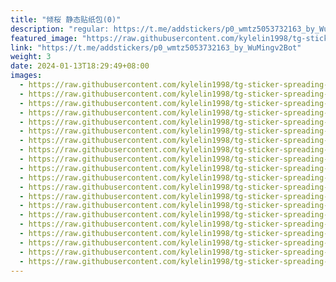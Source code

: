 ```yaml
---
title: "倾桜 静态贴纸包(0)"
description: "regular: https://t.me/addstickers/p0_wmtz5053732163_by_WuMingv2Bot"
featured_image: "https://raw.githubusercontent.com/kylelin1998/tg-sticker-spreading-worldwide-images/main/img/104c89e9-3621-4ae6-9a25-73e173e3f757.jpg"
link: "https://t.me/addstickers/p0_wmtz5053732163_by_WuMingv2Bot"
weight: 3
date: 2024-01-13T18:29:49+08:00
images:
  - https://raw.githubusercontent.com/kylelin1998/tg-sticker-spreading-worldwide-images/main/img/104c89e9-3621-4ae6-9a25-73e173e3f757.jpg
  - https://raw.githubusercontent.com/kylelin1998/tg-sticker-spreading-worldwide-images/main/img/cdb06b82-29be-4edf-a1fe-b02d31f61ca2.jpg
  - https://raw.githubusercontent.com/kylelin1998/tg-sticker-spreading-worldwide-images/main/img/9a977553-2e2e-452f-b9b4-4e37276f3ebe.jpg
  - https://raw.githubusercontent.com/kylelin1998/tg-sticker-spreading-worldwide-images/main/img/2e2e5dd3-7e16-4917-adbc-92c4fed848fe.jpg
  - https://raw.githubusercontent.com/kylelin1998/tg-sticker-spreading-worldwide-images/main/img/43492df1-2939-465c-a1a5-6fef7963e381.jpg
  - https://raw.githubusercontent.com/kylelin1998/tg-sticker-spreading-worldwide-images/main/img/dc4da5c1-901e-463f-a850-276e2bd8d477.jpg
  - https://raw.githubusercontent.com/kylelin1998/tg-sticker-spreading-worldwide-images/main/img/a8b6e270-1b3c-41a0-840b-5204cb480a0e.jpg
  - https://raw.githubusercontent.com/kylelin1998/tg-sticker-spreading-worldwide-images/main/img/fe621d6d-7470-4d46-834d-5ecdfa4923c7.jpg
  - https://raw.githubusercontent.com/kylelin1998/tg-sticker-spreading-worldwide-images/main/img/d9e29938-5fa9-4f80-9a33-64e7c584a9f1.jpg
  - https://raw.githubusercontent.com/kylelin1998/tg-sticker-spreading-worldwide-images/main/img/ad73cb1c-1d68-4f29-849b-3bd05047a6ab.jpg
  - https://raw.githubusercontent.com/kylelin1998/tg-sticker-spreading-worldwide-images/main/img/47e427e0-577e-40dd-ace0-144be6c087f5.jpg
  - https://raw.githubusercontent.com/kylelin1998/tg-sticker-spreading-worldwide-images/main/img/7c6a27cf-5f19-4b1b-a90b-921bd09ac9ec.jpg
  - https://raw.githubusercontent.com/kylelin1998/tg-sticker-spreading-worldwide-images/main/img/51a72c06-1ae7-46ef-a4ee-2bdfba80c896.jpg
  - https://raw.githubusercontent.com/kylelin1998/tg-sticker-spreading-worldwide-images/main/img/431fd251-442f-4234-8309-9c89a3c96079.jpg
  - https://raw.githubusercontent.com/kylelin1998/tg-sticker-spreading-worldwide-images/main/img/dd72749d-fa55-425c-9ad1-1edbde8e40db.jpg
  - https://raw.githubusercontent.com/kylelin1998/tg-sticker-spreading-worldwide-images/main/img/907fcebd-3700-4c52-a9cc-ee0100c49b02.jpg
  - https://raw.githubusercontent.com/kylelin1998/tg-sticker-spreading-worldwide-images/main/img/13193822-edc2-4b53-8e1e-a8a07ab3e8b7.jpg
  - https://raw.githubusercontent.com/kylelin1998/tg-sticker-spreading-worldwide-images/main/img/41c932d9-546a-487a-97a3-2dfe52952f80.jpg
  - https://raw.githubusercontent.com/kylelin1998/tg-sticker-spreading-worldwide-images/main/img/f2809488-24a7-4466-8798-0aa024698d6a.jpg
  - https://raw.githubusercontent.com/kylelin1998/tg-sticker-spreading-worldwide-images/main/img/6020b114-2a13-4757-afe2-e51071e72d21.jpg
---
```

